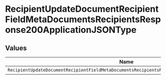 # RecipientUpdateDocumentRecipientFieldMetaDocumentsRecipientsResponse200ApplicationJSONType


## Values

| Name                                                                                             | Value                                                                                            |
| ------------------------------------------------------------------------------------------------ | ------------------------------------------------------------------------------------------------ |
| `RecipientUpdateDocumentRecipientFieldMetaDocumentsRecipientsResponse200ApplicationJSONTypeText` | text                                                                                             |